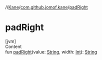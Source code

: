 //[Kane](../index.md)/[com.github.jomof.kane](index.md)/[padRight](pad-right.md)



# padRight  
[jvm]  
Content  
fun [padRight](pad-right.md)(value: [String](https://kotlinlang.org/api/latest/jvm/stdlib/kotlin/-string/index.html), width: [Int](https://kotlinlang.org/api/latest/jvm/stdlib/kotlin/-int/index.html)): [String](https://kotlinlang.org/api/latest/jvm/stdlib/kotlin/-string/index.html)  



